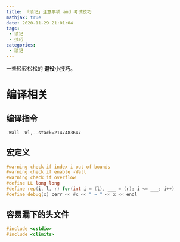 ```yaml
---
title: 「琐记」注意事项 and 考试技巧
mathjax: true
date: 2020-11-29 21:01:04
tags:
 - 琐记
 - 技巧
categories:
 - 琐记
---
```


一些轻轻松松的 **退役**小技巧。
<!-- more -->
# 编译相关
## 编译指令
```
-Wall -Wl,--stack=2147483647
```

## 宏定义
```cpp
#warning check if index i out of bounds
#warning check if enable -Wall
#warning check if overflow
#define LL long long 
#define rep(i, l, r) for(int i = (l), ___ = (r); i <= ___; i++)
#define debug(x) cerr << #x << " = " << x << endl
```
## 容易漏下的头文件
```cpp
#include <cstdio>
#include <climits>
```